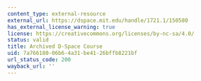 ```yaml
---
content_type: external-resource
external_url: https://dspace.mit.edu/handle/1721.1/150580
has_external_license_warning: true
license: https://creativecommons.org/licenses/by-nc-sa/4.0/
status: valid
title: Archived D-Space Course
uid: 7a766180-06b6-4a31-be41-26bffb8221bf
url_status_code: 200
wayback_url: ''
---
```

